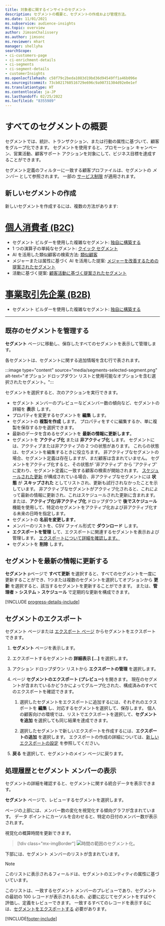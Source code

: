 ```yaml
---
title: 対象者に関するインサイトのセグメント
description: セグメントの概要と、セグメントの作成および管理方法。
ms.date: 11/01/2021
ms.subservice: audience-insights
ms.topic: overview
author: JimsonChalissery
ms.author: jimsonc
ms.reviewer: mhart
manager: shellyha
searchScope:
- ci-customers-page
- ci-enrichment-details
- ci-segments
- ci-segment-details
- customerInsights
ms.openlocfilehash: c58f79c2beda1083d19bd36d94549ff1a46b096e
ms.sourcegitcommit: 73cb021760516729e696c9a90731304d92e0e1ef
ms.translationtype: HT
ms.contentlocale: ja-JP
ms.lasthandoff: 02/25/2022
ms.locfileid: "8355989"
---
```

# <a name="segments-overview"></a>すべてのセグメントの概要

セグメントでは、統計、トランザクション、または行動の属性に基づいて、顧客をグループ化できます。 セグメントを使用すると、プロモーション キャンペーン、営業活動、顧客サポート アクションを対象にして、ビジネス目標を達成することができます。

セグメント定義のフィルターに一致する顧客プロファイルは、セグメントの *メンバー* として参照されます。 一部の [サービス制限](/dynamics365/customer-insights/service-limits) が適用されます。

## <a name="create-a-new-segment"></a>新しいセグメントの作成

新しいセグメントを作成するには、複数の方法があります: 

# <a name="individual-consumers-b-to-c"></a>[個人消費者 (B2C)](#tab/b2c)

- セグメント ビルダーを使用した複雑なセグメント: [独自に構築する](segment-builder.md#create-a-new-segment) 
- 1 つの演算子の単純なセグメント: [クイック セグメント](segment-builder.md#quick-segments) 
- AI を活用した類似顧客の検索方法: [類似顧客](find-similar-customer-segments.md) 
- メジャーまたは属性に基づく AI を活用した提案: [メジャーを改善するための提案されたセグメント](suggested-segments.md) 
- 活動に基づく提案: [顧客活動に基づく提案されたセグメント](suggested-segments-activity.md) 

# <a name="business-accounts-b-to-b"></a>[事業取引先企業 (B2B)](#tab/b2b)

- セグメント ビルダーを使用した複雑なセグメント: [独自に構築する](segment-builder.md#create-a-new-segment)

---

## <a name="manage-existing-segments"></a>既存のセグメントを管理する

**セグメント** ページに移動し、保存したすべてのセグメントを表示して管理します。

各セグメントは、セグメントに関する追加情報を含む行で表されます。

:::image type="content" source="media/segments-selected-segment.png" alt-text="オプション ドロップダウン リストと使用可能なオプションを含む選択されたセグメント。":::

セグメントを選択すると、次のアクションを実行できます。

- セグメント メンバーのプレビューなどメンバー数の傾向など、セグメントの詳細を **表示** します。
- プロパティを変更するセグメントを **編集** します。
- セグメントの **複製を作成** します。 プロパティをすぐに編集するか、単に複製を保存するかを選択できます。
- 最新のデータを含めるセグメントを **最新の情報に更新します**。
- セグメントを **アクティブ化** または **非アクティブ化** します。 セグメントには、アクティブまたは非アクティブの 2 つの状態があります。 これらの状態は、セグメントを編集するときに役立ちます。 非アクティブなセグメントの場合、セグメント定義は存在しますが、まだ顧客は含まれていません。 セグメントをアクティブ化すると、その状態が '非アクティブ' から 'アクティブ' に変わり、セグメント定義に一致する顧客の検索が開始されます。 [スケジュールされた更新](system.md#schedule-tab) が構成されている場合、非アクティブなセグメントには **状態** が **スキップされた** としてリストされ、更新も試行されなかったことを示しています。 非アクティブなセグメントがアクティブ化されると、これによって最新の情報に更新され、これはスケジュールされた更新に含まれます。
  または、**アクティブ化/非アクティブ化** ドロップダウンで **後でスケジュール** 機能を使用して、特定のセグメントをアクティブ化および非アクティブ化する未来の日時を指定します。
- セグメントの **名前を変更します**。
- メンバーのリストを、CSV ファイル形式で **ダウンロード** します。
- **エクスポートを管理** して、エクスポートに関連するセグメントを表示および管理します。 [エクスポートについて詳細を確認します。](export-destinations.md)
- セグメントを **削除** します。

## <a name="refresh-segments"></a>セグメントを最新の情報に更新する

**セグメント** pページで **すべて更新** を選択すると、すべてのセグメントを一度に更新することができ、1つまたは複数のセグメントを選択してオプションから **更新** を選択すると、該当するセグメントを更新することができます。 または、**管理者** > **システム** > **スケジュール** で定期的な更新を構成できます。

[!INCLUDE [progress-details-include](../includes/progress-details-pane.md)]

## <a name="export-segments"></a>セグメントのエクスポート

セグメント ページまたは [エクスポート ページ](export-destinations.md) からセグメントをエクスポートできます。 

1. **セグメント** ページを表示します。

1. エクスポートするセグメントの **詳細表示 [...]** を選択します。

1. アクション ドロップダウン リストから **エクスポートの管理** を選択します。

1. ページ **セグメントのエクスポート (プレビュー)** を開きます。 現在のセグメントが含まれているかどうかによってグループ化された、構成済みのすべてのエクスポートを確認できます。

   1. 選択したセグメントをエクスポートに追加するには、それぞれのエクスポートを **編集** し、対応するセグメントを選択して、保存します。 個人の顧客向けの環境では、リストでエクスポートを選択して、**セグメントを追加** を選択しても同じ結果を達成できます。

   1. 選択したセグメントで新しいエクスポートを作成するには、**エクスポートの追加** を選択します。 エクスポートの作成の詳細については、[新しいエクスポートの設定](export-destinations.md#set-up-a-new-export) を参照してください。

1. **戻る** を選択して、セグメントのメイン ページに戻ります。

## <a name="view-processing-history-and-segment-members"></a>処理履歴とセグメント メンバーの表示

セグメントの詳細を確認すると、セグメントに関する統合データを表示できます。

**セグメント** ページで、レビューするセグメントを選択します。

ページの上部には、メンバー数の変化を視覚化する傾向グラフが含まれています。 データ ポイントにカーソルを合わせると、特定の日付のメンバー数が表示されます。

視覚化の概算時間を更新できます。

> [!div class="mx-imgBorder"]
> ![時間の範囲のセグメント化。](media/segment-time-range.png "時間の範囲のセグメント化")

下部には、セグメント メンバーのリストが含まれています。

> [!NOTE]
> このリストに表示されるフィールドは、セグメントのエンティティの属性に基づいています。
>
>このリストは、一致するセグメント メンバーのプレビューであり、セグメントの最初の 100 レコードが表示されるため、必要に応じてセグメントをすばやく評価し、定義をレビューできます。 一致するすべてのレコードを表示するには、[セグメントをエクスポートする](export-destinations.md) 必要があります。


[!INCLUDE[footer-include](../includes/footer-banner.md)]